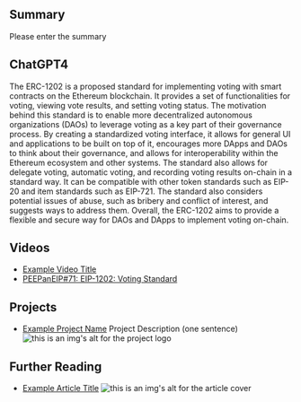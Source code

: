 ## Summary

Please enter the summary

## ChatGPT4

The ERC-1202 is a proposed standard for implementing voting with smart contracts on the Ethereum blockchain. It provides a set of functionalities for voting, viewing vote results, and setting voting status. The motivation behind this standard is to enable more decentralized autonomous organizations (DAOs) to leverage voting as a key part of their governance process. By creating a standardized voting interface, it allows for general UI and applications to be built on top of it, encourages more DApps and DAOs to think about their governance, and allows for interoperability within the Ethereum ecosystem and other systems. The standard also allows for delegate voting, automatic voting, and recording voting results on-chain in a standard way. It can be compatible with other token standards such as EIP-20 and item standards such as EIP-721. The standard also considers potential issues of abuse, such as bribery and conflict of interest, and suggests ways to address them. Overall, the ERC-1202 aims to provide a flexible and secure way for DAOs and DApps to implement voting on-chain.

## Videos

- [Example Video Title](https://www.youtube.com/watch?v=TDGq4aeevgY)
- [PEEPanEIP#71: EIP-1202: Voting Standard](https://www.youtube.com/watch?v=3PLYW644kG0&list=PL4cwHXAawZxqu0PKKyMzG_3BJV_xZTi1F&index=42)

## Projects

- [Example Project Name](https://xxxx.xxx/xxxxx) Project Description (one sentence) ![this is an img's alt for the project logo](https://xxxx.xxx/project-logo.xxx)

## Further Reading

- [Example Article Title](https://xxxx.xxx/xxxxx) ![this is an img's alt for the article cover](https://xxxx.xxx/article-cover.xxx)
